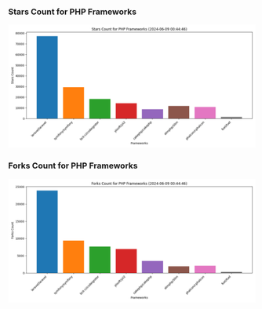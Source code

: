 ### Stars Count for PHP Frameworks

![Stars Chart](./archive/charts/20240609004446_stars_count.png)

### Forks Count for PHP Frameworks

![Forks Chart](./archive/charts/20240609004446_forks_count.png)

